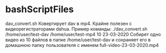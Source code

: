 # bashScriptFiles
dav_convert.sh
Ковертирует dav в mp4. Крайне полезен с видеорегистраторами dahua. 
Пример команды:
./dav_convert.sh /home/user/test-dav /home/user/test-mp4 10 23-03-2020
Собирет одно видео из 10 файлов в папке /home/user/test-dav и сохраняет его в домашнюю папку пользователя с именем full-video-23-03-2020.mp4
